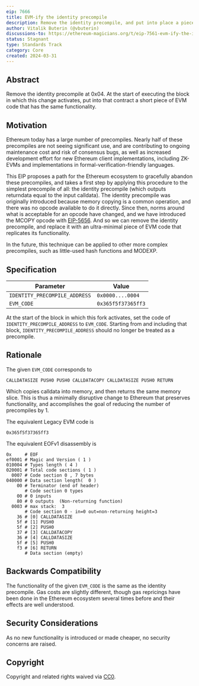 ```yaml
---
eip: 7666
title: EVM-ify the identity precompile
description: Remove the identity precompile, and put into place a piece of EVM code that has equivalent functionality
author: Vitalik Buterin (@vbuterin)
discussions-to: https://ethereum-magicians.org/t/eip-7561-evm-ify-the-identity-precompile/19445
status: Stagnant
type: Standards Track
category: Core
created: 2024-03-31
---
```


## Abstract

Remove the identity precompile at 0x04. At the start of executing the block in which this change activates, put into that contract a short piece of EVM code that has the same functionality.

## Motivation

Ethereum today has a large number of precompiles. Nearly half of these precompiles are not seeing significant use, and are contributing to ongoing maintenance cost and risk of consensus bugs, as well as increased development effort for new Ethereum client implementations, including ZK-EVMs and implementations in formal-verification-friendly languages.

This EIP proposes a path for the Ethereum ecosystem to gracefully abandon these precompiles, and takes a first step by applying this procedure to the simplest precompile of all: the identity precompile (which outputs returndata equal to the input calldata). The identity precompile was originally introduced because memory copying is a common operation, and there was no opcode available to do it directly. Since then, norms around what is acceptable for an opcode have changed, and we have introduced the MCOPY opcode with [EIP-5656](eip-5656.md). And so we can remove the identity precompile, and replace it with an ultra-minimal piece of EVM code that replicates its functionality.

In the future, this technique can be applied to other more complex precompiles, such as little-used hash functions and MODEXP.

## Specification

| Parameter                     | Value              |
|-------------------------------|--------------------|
| `IDENTITY_PRECOMPILE_ADDRESS` | `0x0000....0004`   |
| `EVM_CODE`                    | `0x365f5f37365ff3` |

At the start of the block in which this fork activates, set the code of `IDENTITY_PRECOMPILE_ADDRESS` to `EVM_CODE`. Starting from and including that block, `IDENTITY_PRECOMPILE_ADDRESS` should no longer be treated as a precompile.

## Rationale

The given `EVM_CODE` corresponds to

```
CALLDATASIZE PUSH0 PUSH0 CALLDATACOPY CALLDATASIZE PUSH0 RETURN
```

Which copies calldata into memory, and then returns the same memory slice. This is thus a minimally disruptive change to Ethereum that preserves functionality, and accomplishes the goal of reducing the number of precompiles by 1.

The equivalent Legacy EVM code is

```
0x365f5f37365ff3
```

The equivalent EOFv1 disassembly is

```
0x     # EOF
ef0001 # Magic and Version ( 1 )
010004 # Types length ( 4 )
020001 # Total code sections ( 1 )
  0007 # Code section 0 , 7 bytes
040000 # Data section length(  0 )
    00 # Terminator (end of header)
       # Code section 0 types
    00 # 0 inputs 
    80 # 0 outputs  (Non-returning function)
  0003 # max stack:  3
       # Code section 0 - in=0 out=non-returning height=3
    36 # [0] CALLDATASIZE
    5f # [1] PUSH0
    5f # [2] PUSH0
    37 # [3] CALLDATACOPY
    36 # [4] CALLDATASIZE
    5f # [5] PUSH0
    f3 # [6] RETURN
       # Data section (empty)
```

## Backwards Compatibility

The functionality of the given `EVM_CODE` is the same as the identity precompile. Gas costs are slightly different, though gas repricings have been done in the Ethereum ecosystem several times before and their effects are well understood.

## Security Considerations

As no new functionality is introduced or made cheaper, no security concerns are raised.

## Copyright

Copyright and related rights waived via [CC0](../LICENSE.md).
